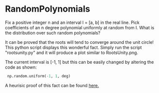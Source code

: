 # RandomPolynomials
Fix a positive integer n and an interval I = [a, b] in the real line. Pick coefficients of an n degree polynomial uniformly at random from I. What is the distribution over such random polynomials? 

It can be proved that the roots will tend to converge around the unit circle! This python script displays this wonderful fact. Simply run the script "rootsunity.py" and it will produce a plot similar to RootsUnity.png. 

The current interval is [-1, 1] but this can be easily changed by altering the code as shown:

```python
 np.random.uniform(-1, 1, deg)
```
A heurisic proof of this fact can be found [here.](http://mathoverflow.net/questions/182412/why-do-roots-of-polynomials-tend-to-have-absolute-value-close-to-1)

